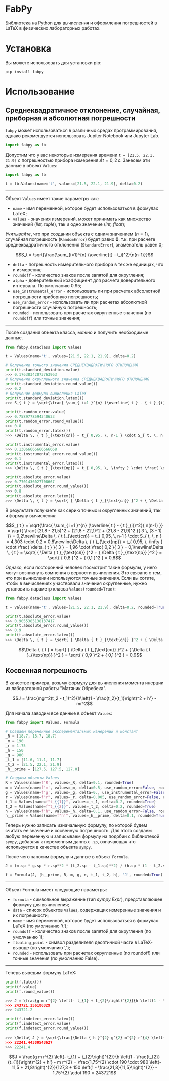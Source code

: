# FabPy

 Библиотека на Python для вычисления и оформления погрешностей в LaTeX в физических лабораторных работах.

# Установка 

Вы можете использовать для установки pip:

```pip install fabpy```

# Использование
## Среднеквадратичное отклонение, случайная, приборная и абсолютная погрешности

`fabpy` может использоваться в различных средах программирования, однако рекомендуется использовать Jupiter Notebook или Jupyter Lab.

```python
import fabpy as fb
```

Допустим что у вас некоторые измерения времени `t = [21.5, 22.1, 21.9]` с погрешностью прибора измерения $\Delta t = 0,2 \,с$. Занесем эти данные в объект `Values`:

```python
import fabpy as fb

t = fb.Values(name='t', values=[21.5, 22.1, 21.9], delta=0.2)
```

---
Объект `Values` имеет такие параметры как:

- `name` - имя переменной, которое будет использоваться в формулах LaTeX;
- `values` - значения измерений, может принимать как множество значений (*list, tuple*), так и одно значение (*int, float*);

*Учитывайте*, что при создании объекта с одним значением ($n = 1$), случайная погрешность (`RandomError`) будет равно **0**, т.к. при расчете среднеквадратичного отклонения (`StandardError`), знаменатель равен 0;

$$S_t = \sqrt{\frac{\sum_{i=1}^{n} (\overline{t} - t_i)^2}{n(n-1)}}$$

- `delta` - погрешность измерительного прибора в тех же единицах, что и измерения;
- `roundoff` - количество знаков после запятой для округления;
- `alpha` - доверительный коэффициент для расчета доверительного интервала. По умолчанию 0.95;
- `use_instrumental_error` - использовать ли при расчетах абсолютной погрешности приборную погрешность;
- `use_random_error` - использовать ли при расчетах абсолютной погрешности случайную погрешность;
- `rounded` - использовать при расчетах округленные значения (по `roundoff`) или точные значения;
---

После создания объекта класса, можно и получить необходимые данные.

```python
from fabpy.dataclass import Values

t = Values(name='t', values=[21.5, 22.1, 21.9], delta=0.2)

# Получение точного значения СРЕДНЕКВАДРАТИЧНОГО ОТКЛОНЕНИЯ 
print(t.standard_deviation.value)
>>> 0.17638342073763963
# Получение округленного значения СРЕДНЕКВАДРАТИЧНОГО ОТКЛОНЕНИЯ
print(t.standard_deviation.round_value())
>>> 0.2
# Получение формулы вычисления LaTeX
print(t.standard_deviation.latex())
>>> S_{ t } = \sqrt{\frac{ \sum_{ i=1 }^{n} (\overline{ t } - { t }_{i})^2}{ n(n-1) }} = \sqrt{\frac{ (21,8 - 21,5)^2 + (21,8 - 22,1)^2 + (21,8 - 21,9)^2 }{ 3 \, (3 - 1) } } = 0,2

print(t.random_error.value)
>>> 0.7589778594340633
print(t.random_error.round_value())
>>> 0.8
print(t.random_error.latex())
>>> \Delta \, { t }_{\text{сл}} = t_{ 0,95, \, n-1 } \cdot S_{ t, \, n } = 4,303 \cdot 0,2 = 0,8

print(t.instrumental_error.value)
>>> 0.13066666666666668
print(t.instrumental_error.round_value())
>>> 0.1
print(t.instrumental_error.latex())
>>> \Delta \, { t }_{\text{пр}} = t_{ 0,95, \, \infty } \cdot \frac{ \delta_{ t } }{ 3 } = 1,96 \cdot \frac{ 0,2 }{ 3 } = 0,1

print(t.absolute_error.value)
>>> 0.7701436027708667
print(t.absolute_error.round_value())
>>> 0.8
print(t.absolute_error.latex())
>>> \Delta \, { t } = \sqrt{ { \Delta { t }_{\text{сл}} }^2 + { \Delta { t }_{\text{пр}} }^2 } = \sqrt{ { 0,8 }^2 + { 0,1 }^2 } = 0,8
```

В результате получаете как серию точных и округленных значений, так и формулу вычисления:

$$S_{ t } = \sqrt{\frac{ \sum_{ i=1 }^{n} (\overline{ t } - { t }_{i})^2}{ n(n-1) }} = \sqrt{ \frac{ (21,8 - 21,5)^2 + (21,8 - 22,1)^2 + (21,8 - 21,9)^2 }{ 3 \, (3 - 1) }} = 0,2\newline\Delta \, { t }_{\text{сл}} = t_{ 0,95, \, n-1 } \cdot S_{ t, \, n } = 4,303 \cdot 0,2 = 0,8\newline\Delta \, { t }_{\text{пр}} = t_{ 0,95, \, \infty } \cdot \frac{ \delta_{ t } }{ 3 } = 1,96 \cdot \frac{ 0,2 }{ 3 } = 0,1\newline\Delta \, { t } = \sqrt{ { \Delta { t }_{\text{сл}} }^2 + { \Delta { t }_{\text{пр}} }^2 } = \sqrt{ { 0,8 }^2 + { 0,1 }^2 } = 0,8$$

Однако, если посторонний человек посмотрит такие формулы, у него могут возникнуть сомнения в верности вычисления. Это связано с тем, что при вычислении используются точные значения. Если вы хотите, чтобы в вычислениях участвовали значения округленные, нужно установить параметр класса `Values(rounded=True)`:

```python
from fabpy.dataclass import Values

t = Values(name='t', values=[21.5, 22.1, 21.9], delta=0.2, rounded=True)

print(t.absolute_error.value)
>>> 0.9055385138137417
print(t.absolute_error.round_value())
>>> 0.9
print(t.absolute_error.latex())
>>> \Delta \, { t } = \sqrt{ { \Delta { t }_{\text{сл}} }^2 + { \Delta { t }_{\text{пр}} }^2 } = \sqrt{ { 0,9 }^2 + { 0,1 }^2 } = 0,9
```
$$\Delta \, { t } = \sqrt{ { \Delta { t }_{\text{сл}} }^2 + { \Delta { t }_{\text{пр}} }^2 } = \sqrt{ { 0,9 }^2 + { 0,1 }^2 } = 0,9$$

## Косвенная погрешность

В качестве примера, возьму формулу для вычисления момента инерции из лабораторной работы "Матяник Обребека".

$$J = \frac{mgr^2(t_2 - t_1)^2}{h\left(1 - \frac{t_2}{t_1}\right)^2 + h'} - mr^2$$

Для начала заводим все данные в объект `Values`:

```python
from fabpy import Values, Formula

# Создаем переменные эксперементальных измерений и констант
_R = [18.7, 18.7, 18.7]
_m = 190
_r = 1.75
_h = 150
_g = 980
_t_1 = [11.6, 11.1, 11.7]
_t_2 = [21.5, 22.1, 21.9]
_h__prime = [127.5, 127.5, 127.0]

# Создаем объекты Values
R = Values(name=f'R', values=_R, delta=0.1, rounded=True)
m = Values(name=f'm', values=_m, delta=0.5, use_random_error=False, rounded=True)
g = Values(name=f'g', values=_g, delta=0., use_instrumental_error=False, use_random_error=False, rounded=True)
r = Values(name=f"r", values=_r, delta=0.005, use_random_error=False, roundoff=3, rounded=True)
t_1 = Values(name=f"t_{{1}}", values=_t_1, delta=0.2, rounded=True)
t_2 = Values(name=f"t_{{2}}", values=_t_2, delta=0.2, rounded=True)
h = Values(name=f"h", values=_h, delta=0.1, use_random_error=False, rounded=True)
h__prime = Values(name=f"h'", values=_h__prime, delta=0.1, rounded=True)
```

Теперь нужно записать изначальную формулу, по которой будем считать ее значение и косвенную погрешность. Для этого создаем любую переменную и записываем формулу на подобии с библиотекой `sympy`, добавляя к переменным данных `.sp`, означающая что используется в качестве объекта `sympy`.

После чего заносим формулу и данные в объект `Formula`.


```python
J = (m.sp * g.sp * r.sp**2 * (t_2.sp - t_1.sp)**2) / (h.sp * (1 - t_2.sp/t_1.sp)**2 + h__prime.sp) - m.sp * r.sp**2

f = Formula(J, [h__prime, R, m, g, r, t_1, t_2, h], 'J', rounded=True)
```

---
Объект Formula имеет следующие параметры:

- `formula` - символьное выражение (тип *sympy.Expr*), представляющее формулу для вычисления;
- `data` - список объектов `Values`, содержащих измеренные значения и их погрешности;
- `name` - имя переменной, которое будет использоваться в формулах LaTeX (по умолчанию 't');
- `roundoff` - количество знаков после запятой для округления (по умолчанию 1);
- `floating_point` - символ разделителя десятичной части в LaTeX-выводе (по умолчанию ',');
- `rounded` - использовать при расчетах округленные (по roundoff) или точные значения (по умолчанию False).
---

Теперь выведим формулу LaTeX:
```python
print(f.latex())
print(f.value)
print(f.round_value())

>>> J = \frac{g m r^{2} \left(- t_{1} + t_{2}\right)^{2}}{h \left(1 - \frac{t_{2}}{t_{1}}\right)^{2} + h'} - m r^{2} = \frac{1,75^{2} \cdot 190 \cdot 980 \left(- 11,5 + 21,8\right)^{2}}{127,3 + 150 \left(1 - \frac{21,8}{11,5}\right)^{2}} - 1,75^{2} \cdot 190 = 243721,
>>> 243721.156186329
>>> 243721.2

print(f.indetect_error.latex())
print(f.indetect_error.value)
print(f.indetect_error.round_value())

>>> \Delta{ J } = \sqrt{\frac{\Delta { h }^{2} g^{2} m^{2} r^{4} \left(1 - \frac{t_{2}}{t_{1}}\right)^{4} \left(- t_{1} + t_{2}\right)^{4}}{\left(h \left(1 - \frac{t_{2}}{t_{1}}\right)^{2} + h'\right)^{4}} + \frac{\Delta { h' }^{2} g^{2} m^{2} r^{4} \left(- t_{1} + t_{2}\right)^{4}}{\left(h \left(1 - \frac{t_{2}}{t_{1}}\right)^{2} + h'\right)^{4}} + \Delta { m }^{2} \left(\frac{g r^{2} \left(- t_{1} + t_{2}\right)^{2}}{h \left(1 - \frac{t_{2}}{t_{1}}\right)^{2} + h'} - r^{2}\right)^{2} + \Delta { r }^{2} \left(\frac{2 g m r \left(- t_{1} + t_{2}\right)^{2}}{h \left(1 - \frac{t_{2}}{t_{1}}\right)^{2} + h'} - 2 m r\right)^{2} + \Delta { t_{1} }^{2} \left(- \frac{2 g h m r^{2} t_{2} \left(1 - \frac{t_{2}}{t_{1}}\right) \left(- t_{1} + t_{2}\right)^{2}}{t_{1}^{2} \left(h \left(1 - \frac{t_{2}}{t_{1}}\right)^{2} + h'\right)^{2}} + \frac{g m r^{2} \left(2 t_{1} - 2 t_{2}\right)}{h \left(1 - \frac{t_{2}}{t_{1}}\right)^{2} + h'}\right)^{2} + \Delta { t_{2} }^{2} \left(\frac{2 g h m r^{2} \left(1 - \frac{t_{2}}{t_{1}}\right) \left(- t_{1} + t_{2}\right)^{2}}{t_{1} \left(h \left(1 - \frac{t_{2}}{t_{1}}\right)^{2} + h'\right)^{2}} + \frac{g m r^{2} \left(- 2 t_{1} + 2 t_{2}\right)}{h \left(1 - \frac{t_{2}}{t_{1}}\right)^{2} + h'}\right)^{2}} = \sqrt{0,003^{2} \left(\frac{2 \cdot 1,750 \cdot 190,0 \cdot 980,0 \left(- 11,5 + 21,8\right)^{2}}{127,3 + 150,0 \left(1 - \frac{21,8}{11,5}\right)^{2}} - 2 \cdot 1,750 \cdot 190,0\right)^{2} + \frac{0,1^{2} \cdot 1,750^{4} \cdot 190,0^{2} \cdot 980,0^{2} \left(1 - \frac{21,8}{11,5}\right)^{4} \left(- 11,5 + 21,8\right)^{4}}{\left(127,3 + 150,0 \left(1 - \frac{21,8}{11,5}\right)^{2}\right)^{4}} + 0,3^{2} \left(\frac{1,750^{2} \cdot 980,0 \left(- 11,5 + 21,8\right)^{2}}{127,3 + 150,0 \left(1 - \frac{21,8}{11,5}\right)^{2}} - 1,750^{2}\right)^{2} + \frac{0,9^{2} \cdot 1,750^{4} \cdot 190,0^{2} \cdot 980,0^{2} \left(- 11,5 + 21,8\right)^{4}}{\left(127,3 + 150,0 \left(1 - \frac{21,8}{11,5}\right)^{2}\right)^{4}} + 0,9^{2} \left(\frac{1,750^{2} \cdot 190,0 \cdot 980,0 \left(- 2 \cdot 11,5 + 2 \cdot 21,8\right)}{127,3 + 150,0 \left(1 - \frac{21,8}{11,5}\right)^{2}} + \frac{2 \cdot 1,750^{2} \cdot 150,0 \cdot 190,0 \cdot 980,0 \left(1 - \frac{21,8}{11,5}\right) \left(- 11,5 + 21,8\right)^{2}}{11,5 \left(127,3 + 150,0 \left(1 - \frac{21,8}{11,5}\right)^{2}\right)^{2}}\right)^{2} + 0,9^{2} \left(\frac{1,750^{2} \cdot 190,0 \cdot 980,0 \left(2 \cdot 11,5 - 2 \cdot 21,8\right)}{127,3 + 150,0 \left(1 - \frac{21,8}{11,5}\right)^{2}} - \frac{2 \cdot 1,750^{2} \cdot 150,0 \cdot 190,0 \cdot 21,8 \cdot 980,0 \left(1 - \frac{21,8}{11,5}\right) \left(- 11,5 + 21,8\right)^{2}}{11,5^{2} \left(127,3 + 150,0 \left(1 - \frac{21,8}{11,5}\right)^{2}\right)^{2}}\right)^{2}} = 22241,4
>>> 22241.44380543627
>>> 22241.4
```

$$J = \frac{g m r^{2} \left(- t_{1} + t_{2}\right)^{2}}{h \left(1 - \frac{t_{2}}{t_{1}}\right)^{2} + h'} - m r^{2} = \frac{1,75^{2} \cdot 190 \cdot 980 \left(- 11,5 + 21,8\right)^{2}}{127,3 + 150 \left(1 - \frac{21,8}{11,5}\right)^{2}} - 1,75^{2} \cdot 190 = 243721$$


